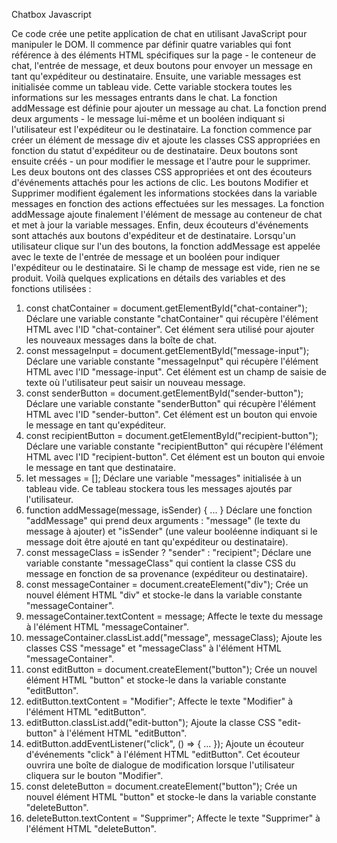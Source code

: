 
Chatbox Javascript

Ce code crée une petite application de chat en utilisant JavaScript pour manipuler le DOM. Il commence par définir quatre variables qui font référence à des éléments HTML spécifiques sur la page - le conteneur de chat, l'entrée de message, et deux boutons pour envoyer un message en tant qu'expéditeur ou destinataire.
Ensuite, une variable messages est initialisée comme un tableau vide. Cette variable stockera toutes les informations sur les messages entrants dans le chat.
La fonction addMessage est définie pour ajouter un message au chat. La fonction prend deux arguments - le message lui-même et un booléen indiquant si l'utilisateur est l'expéditeur ou le destinataire. La fonction commence par créer un élément de message div et ajoute les classes CSS appropriées en fonction du statut d'expéditeur ou de destinataire.
Deux boutons sont ensuite créés - un pour modifier le message et l'autre pour le supprimer. Les deux boutons ont des classes CSS appropriées et ont des écouteurs d'événements attachés pour les actions de clic.
Les boutons Modifier et Supprimer modifient également les informations stockées dans la variable messages en fonction des actions effectuées sur les messages.
La fonction addMessage ajoute finalement l'élément de message au conteneur de chat et met à jour la variable messages.
Enfin, deux écouteurs d'événements sont attachés aux boutons d'expéditeur et de destinataire. Lorsqu'un utilisateur clique sur l'un des boutons, la fonction addMessage est appelée avec le texte de l'entrée de message et un booléen pour indiquer l'expéditeur ou le destinataire. Si le champ de message est vide, rien ne se produit.
Voilà quelques explications en détails des variables et des fonctions utilisées :

1.	const chatContainer = document.getElementById("chat-container"); Déclare une variable constante "chatContainer" qui récupère l'élément HTML avec l'ID "chat-container". Cet élément sera utilisé pour ajouter les nouveaux messages dans la boîte de chat.
2.	const messageInput = document.getElementById("message-input"); Déclare une variable constante "messageInput" qui récupère l'élément HTML avec l'ID "message-input". Cet élément est un champ de saisie de texte où l'utilisateur peut saisir un nouveau message.
3.	const senderButton = document.getElementById("sender-button"); Déclare une variable constante "senderButton" qui récupère l'élément HTML avec l'ID "sender-button". Cet élément est un bouton qui envoie le message en tant qu'expéditeur.
4.	const recipientButton = document.getElementById("recipient-button"); Déclare une variable constante "recipientButton" qui récupère l'élément HTML avec l'ID "recipient-button". Cet élément est un bouton qui envoie le message en tant que destinataire.
5.	let messages = []; Déclare une variable "messages" initialisée à un tableau vide. Ce tableau stockera tous les messages ajoutés par l'utilisateur.
6.	function addMessage(message, isSender) { ... } Déclare une fonction "addMessage" qui prend deux arguments : "message" (le texte du message à ajouter) et "isSender" (une valeur booléenne indiquant si le message doit être ajouté en tant qu'expéditeur ou destinataire).
7.	const messageClass = isSender ? "sender" : "recipient"; Déclare une variable constante "messageClass" qui contient la classe CSS du message en fonction de sa provenance (expéditeur ou destinataire).
8.	const messageContainer = document.createElement("div"); Crée un nouvel élément HTML "div" et stocke-le dans la variable constante "messageContainer".
9.	messageContainer.textContent = message; Affecte le texte du message à l'élément HTML "messageContainer".
10.	messageContainer.classList.add("message", messageClass); Ajoute les classes CSS "message" et "messageClass" à l'élément HTML "messageContainer".
11.	const editButton = document.createElement("button"); Crée un nouvel élément HTML "button" et stocke-le dans la variable constante "editButton".
12.	editButton.textContent = "Modifier"; Affecte le texte "Modifier" à l'élément HTML "editButton".
13.	editButton.classList.add("edit-button"); Ajoute la classe CSS "edit-button" à l'élément HTML "editButton".
14.	editButton.addEventListener("click", () => { ... }); Ajoute un écouteur d'événements "click" à l'élément HTML "editButton". Cet écouteur ouvrira une boîte de dialogue de modification lorsque l'utilisateur cliquera sur le bouton "Modifier".
15.	const deleteButton = document.createElement("button"); Crée un nouvel élément HTML "button" et stocke-le dans la variable constante "deleteButton".
16.	deleteButton.textContent = "Supprimer"; Affecte le texte "Supprimer" à l'élément HTML "deleteButton".

